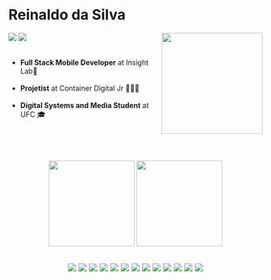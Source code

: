 <h1>Reinaldo da Silva</h1>

<img src="https://pa1.narvii.com/6579/7887d84db7c0b15788dde3e4aacfa0466eddf772_hq.gif" align="right" height="200"/>
<a href="https://www.linkedin.com/in/reinaldo-da-silva/"><img src="https://img.shields.io/badge/Reinaldo%20da%20Silva-%230A66C2?logo=Linkedin&style=flat-square" /></a>
<a href="reinaldosn2016@gmail.com"><img src="https://img.shields.io/badge/reinaldosn2016@gmail.com-%23EA4335?logo=Gmail&style=flat-square&logoColor=white" /></a>

<ul align="left"><br>
    <li><b>Full Stack Mobile Developer</b> at Insight Lab👾</li><br>
    <li><b>Projetist</b> at Container Digital Jr 👨🏻‍💻</li><br>
    <li><b>Digital Systems and Media Student</b> at UFC 🎓</li>
</ul>
<br><br>
<h2>
<div align="center">
    <img src="https://github-readme-stats.vercel.app/api?username=kingnaldoo&theme=radical" height="170">
    <img src="https://github-readme-stats.vercel.app/api/top-langs/?username=kingnaldoo&layout=compact&theme=radical&show_icons=true)" height="170">
</div><br>
<div id="techs" align="center">
    <img src="https://img.shields.io/badge/HTML%205-%23E34F26?logo=HTML5&style=for-the-badge&logoColor=white">
    <img src="https://img.shields.io/badge/CSS%203-%231572B6?logo=CSS3&style=for-the-badge&logoColor=white">
    <img src="https://img.shields.io/badge/JavaScript-%23F7DF1E?logo=JavaScript&style=for-the-badge&logoColor=gray">
    <img src="https://img.shields.io/badge/TypeScript-%233178C6?logo=TypeScript&style=for-the-badge&logoColor=white">
    <img src="https://img.shields.io/badge/ReactJS-%2361DAFB?logo=React&style=for-the-badge&logoColor=black">
    <img src="https://img.shields.io/badge/React Native-%2361DAFB?logo=React&style=for-the-badge&logoColor=black">
    <img src="https://img.shields.io/badge/NextJS-%23000000?logo=Next.js&style=for-the-badge&logoColor=white">
    <img src="https://img.shields.io/badge/Sass-%23CC6699?logo=Sass&style=for-the-badge&logoColor=white">
    <img src="https://img.shields.io/badge/NodeJS-%23339933?logo=Node.js&style=for-the-badge&logoColor=white">
    <img src="https://img.shields.io/badge/Linux-%23FCC624?logo=Linux&style=for-the-badge&logoColor=black">
    <img src="https://img.shields.io/badge/Vscode-%23007ACC?logo=VisualStudioCode&style=for-the-badge&logoColor=white">
    <img src="https://img.shields.io/badge/Insomnia-%235849BE?logo=Insomnia&style=for-the-badge&logoColor=white">
    <img src="https://img.shields.io/badge/Figma-%23F24E1E?logo=Figma&style=for-the-badge&logoColor=white">
</div>
</h2><br>
